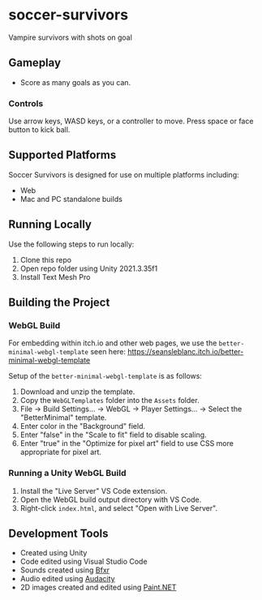 # soccer-survivors
Vampire survivors with shots on goal

## Gameplay
- Score as many goals as you can.

### Controls
Use arrow keys, WASD keys, or a controller to move. Press space or face button to kick ball.

## Supported Platforms
Soccer Survivors is designed for use on multiple platforms including:
- Web
- Mac and PC standalone builds

## Running Locally
Use the following steps to run locally:
1. Clone this repo
2. Open repo folder using Unity 2021.3.35f1
3. Install Text Mesh Pro

## Building the Project

### WebGL Build
For embedding within itch.io and other web pages, we use the `better-minimal-webgl-template` seen here:
https://seansleblanc.itch.io/better-minimal-webgl-template

Setup of the `better-minimal-webgl-template` is as follows:
1. Download and unzip the template.
2. Copy the `WebGLTemplates` folder into the `Assets` folder.
3. File -> Build Settings... -> WebGL -> Player Settings... -> Select the "BetterMinimal" template.
4. Enter color in the "Background" field.
5. Enter "false" in the "Scale to fit" field to disable scaling.
6. Enter "true" in the "Optimize for pixel art" field to use CSS more appropriate for pixel art.

### Running a Unity WebGL Build
1. Install the "Live Server" VS Code extension.
2. Open the WebGL build output directory with VS Code.
3. Right-click `index.html`, and select "Open with Live Server".

## Development Tools
- Created using Unity
- Code edited using Visual Studio Code
- Sounds created using [Bfxr](https://www.bfxr.net/)
- Audio edited using [Audacity](https://www.audacityteam.org/)
- 2D images created and edited using [Paint.NET](https://www.getpaint.net/)
